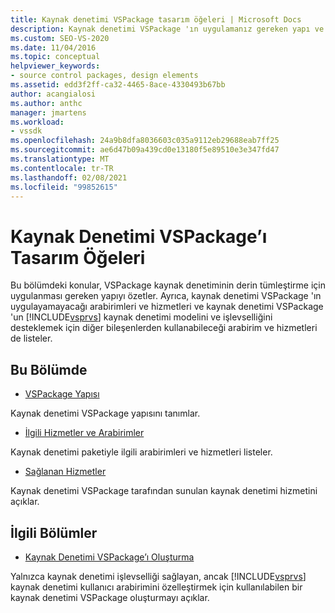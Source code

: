 ```yaml
---
title: Kaynak denetimi VSPackage tasarım öğeleri | Microsoft Docs
description: Kaynak denetimi VSPackage 'ın uygulamanız gereken yapı ve kaynak denetimi VSPackage 'in uygulayamayacağı arabirimler ve hizmetler hakkında bilgi edinin.
ms.custom: SEO-VS-2020
ms.date: 11/04/2016
ms.topic: conceptual
helpviewer_keywords:
- source control packages, design elements
ms.assetid: edd3f2ff-ca32-4465-8ace-4330493b67bb
author: acangialosi
ms.author: anthc
manager: jmartens
ms.workload:
- vssdk
ms.openlocfilehash: 24a9b8dfa8036603c035a9112eb29688eab7ff25
ms.sourcegitcommit: ae6d47b09a439cd0e13180f5e89510e3e347fd47
ms.translationtype: MT
ms.contentlocale: tr-TR
ms.lasthandoff: 02/08/2021
ms.locfileid: "99852615"
---
```

# <a name="source-control-vspackage-design-elements"></a>Kaynak Denetimi VSPackage’ı Tasarım Öğeleri
Bu bölümdeki konular, VSPackage kaynak denetiminin derin tümleştirme için uygulanması gereken yapıyı özetler. Ayrıca, kaynak denetimi VSPackage 'ın uygulayamayacağı arabirimleri ve hizmetleri ve kaynak denetimi VSPackage 'un [!INCLUDE[vsprvs](../../code-quality/includes/vsprvs_md.md)] kaynak denetimi modelini ve işlevselliğini desteklemek için diğer bileşenlerden kullanabileceği arabirim ve hizmetleri de listeler.

## <a name="in-this-section"></a>Bu Bölümde
- [VSPackage Yapısı](../../extensibility/internals/vspackage-structure-source-control-vspackage.md)

 Kaynak denetimi VSPackage yapısını tanımlar.

- [İlgili Hizmetler ve Arabirimler](../../extensibility/internals/related-services-and-interfaces-source-control-vspackage.md)

 Kaynak denetimi paketiyle ilgili arabirimleri ve hizmetleri listeler.

- [Sağlanan Hizmetler](../../extensibility/internals/services-provided-source-control-vspackage.md)

 Kaynak denetimi VSPackage tarafından sunulan kaynak denetimi hizmetini açıklar.

## <a name="related-sections"></a>İlgili Bölümler
- [Kaynak Denetimi VSPackage’ı Oluşturma](../../extensibility/internals/creating-a-source-control-vspackage.md)

 Yalnızca kaynak denetimi işlevselliği sağlayan, ancak [!INCLUDE[vsprvs](../../code-quality/includes/vsprvs_md.md)] kaynak denetimi kullanıcı arabirimini özelleştirmek için kullanılabilen bir kaynak denetimi VSPackage oluşturmayı açıklar.
